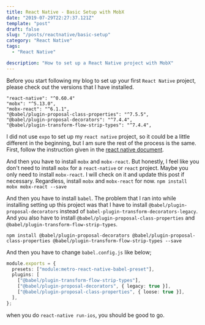 ```yaml
---
title: React Native - Basic Setup with MobX
date: "2019-07-29T22:27:37.121Z"
template: "post"
draft: false
slug: "/posts/reactnative/basic-setup"
category: "React Native"
tags:
  - "React Native"

description: "How to set up a React Native project with MobX"
---
```


Before you start following my blog to set up your first `React Native` project, please check out the versions that I have installed.

```
"react-native": "^0.60.4"
"mobx": "^5.13.0",
"mobx-react": "^6.1.1",
"@babel/plugin-proposal-class-properties": "^7.5.5",
"@babel/plugin-proposal-decorators": "^7.4.4",
"@babel/plugin-transform-flow-strip-types": "^7.4.4",
```

I did not use `expo` to set up my `react native` project, so it could be a little different in the beginning, but I am sure the rest of the process is the same. First, follow the instruction given in the [react native document](https://facebook.github.io/react-native/docs/getting-started).

And then you have to install `mobx` and `mobx-react`. But honestly, I feel like you don't need to install `mobx` for a `react-native` or `react` project. Maybe you only need to install `mobx-react`. I will check on it and update this post if necessary. Regardless, install `mobx` and `mobx-react` for now.
`npm install mobx mobx-react --save`

And then you have to install `babel`. The problem that I ran into while installing setting up this project was that I have to install `@babel/plugin-proposal-decorators` instead of `babel-plugin-transform-decorators-legacy`. And you also have to install `@babel/plugin-proposal-class-properties` and `@babel/plugin-transform-flow-strip-types`.

`npm install @babel/plugin-proposal-decorators @babel/plugin-proposal-class-properties @babel/plugin-transform-flow-strip-types --save`

And then you have to change `babel.config.js` like below;

```typescript
module.exports = {
  presets: ["module:metro-react-native-babel-preset"],
  plugins: [
    ["@babel/plugin-transform-flow-strip-types"],
    ["@babel/plugin-proposal-decorators", { legacy: true }],
    ["@babel/plugin-proposal-class-properties", { loose: true }],
  ],
};
```

when you do `react-native run-ios`, you should be good to go.
